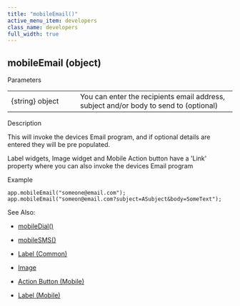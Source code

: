 ```yaml
---
title: "mobileEmail()"
active_menu_item: developers
class_name: developers
full_width: true
---
```



## mobileEmail (object)

Parameters

<table>
<tr>
<td width="193">
{string} object

</td>
<td width="17">
</td>
<td width="670">
You can enter the recipients email address, subject and/or body to send to (optional)

</td>
</tr>
</table>

Description

This will invoke the devices Email program, and if optional details are entered they will be pre populated.

Label widgets, Image widget and Mobile Action button have a 'Link' property where you can also invoke the devices Email program

Example

    app.mobileEmail("someone@email.com");
    app.mobileEmail("someon@email.com?subject=ASubject&body=SomeText");
   

See Also:

 - [mobileDial()](mobiledial.htm)

 - [mobileSMS()](mobilesms.htm)

 - [Label (Common)](../../../widget-properties-events/common/label.htm)

 - [Image](../../../widget-properties-events/common/image.htm)

 - [Action Button (Mobile)](../../../widget-properties-events/mobile/mobaction-button.htm)

 - [Label (Mobile)](../../../widget-properties-events/mobile/moblabel.htm)

   
